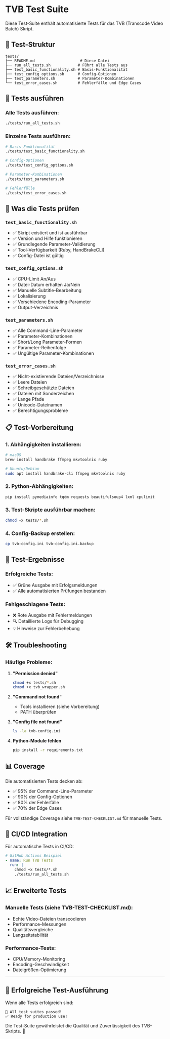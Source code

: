 # TVB Test Suite

Diese Test-Suite enthält automatisierte Tests für das TVB (Transcode Video Batch) Skript.

## 📁 Test-Struktur

```
tests/
├── README.md                    # Diese Datei
├── run_all_tests.sh            # Führt alle Tests aus
├── test_basic_functionality.sh # Basis-Funktionalität
├── test_config_options.sh      # Config-Optionen
├── test_parameters.sh          # Parameter-Kombinationen
└── test_error_cases.sh         # Fehlerfälle und Edge Cases
```

## 🚀 Tests ausführen

### Alle Tests ausführen:
```bash
./tests/run_all_tests.sh
```

### Einzelne Tests ausführen:
```bash
# Basis-Funktionalität
./tests/test_basic_functionality.sh

# Config-Optionen
./tests/test_config_options.sh

# Parameter-Kombinationen
./tests/test_parameters.sh

# Fehlerfälle
./tests/test_error_cases.sh
```

## 🧪 Was die Tests prüfen

### `test_basic_functionality.sh`
- ✅ Skript existiert und ist ausführbar
- ✅ Version und Hilfe funktionieren
- ✅ Grundlegende Parameter-Validierung
- ✅ Tool-Verfügbarkeit (Ruby, HandBrakeCLI)
- ✅ Config-Datei ist gültig

### `test_config_options.sh`
- ✅ CPU-Limit An/Aus
- ✅ Datei-Datum erhalten Ja/Nein
- ✅ Manuelle Subtitle-Bearbeitung
- ✅ Lokalisierung
- ✅ Verschiedene Encoding-Parameter
- ✅ Output-Verzeichnis

### `test_parameters.sh`
- ✅ Alle Command-Line-Parameter
- ✅ Parameter-Kombinationen
- ✅ Short/Long Parameter-Formen
- ✅ Parameter-Reihenfolge
- ✅ Ungültige Parameter-Kombinationen

### `test_error_cases.sh`
- ✅ Nicht-existierende Dateien/Verzeichnisse
- ✅ Leere Dateien
- ✅ Schreibgeschützte Dateien
- ✅ Dateien mit Sonderzeichen
- ✅ Lange Pfade
- ✅ Unicode-Dateinamen
- ✅ Berechtigungsprobleme

## 📋 Test-Vorbereitung

### 1. Abhängigkeiten installieren:
```bash
# macOS
brew install handbrake ffmpeg mkvtoolnix ruby

# Ubuntu/Debian
sudo apt install handbrake-cli ffmpeg mkvtoolnix ruby
```

### 2. Python-Abhängigkeiten:
```bash
pip install pymediainfo tqdm requests beautifulsoup4 lxml cpulimit
```

### 3. Test-Skripte ausführbar machen:
```bash
chmod +x tests/*.sh
```

### 4. Config-Backup erstellen:
```bash
cp tvb-config.ini tvb-config.ini.backup
```

## 🎯 Test-Ergebnisse

### Erfolgreiche Tests:
- ✅ Grüne Ausgabe mit Erfolgsmeldungen
- ✅ Alle automatisierten Prüfungen bestanden

### Fehlgeschlagene Tests:
- ❌ Rote Ausgabe mit Fehlermeldungen
- 🔍 Detaillierte Logs für Debugging
- 💡 Hinweise zur Fehlerbehebung

## 🛠️ Troubleshooting

### Häufige Probleme:

1. **"Permission denied"**
   ```bash
   chmod +x tests/*.sh
   chmod +x tvb_wrapper.sh
   ```

2. **"Command not found"**
   - Tools installieren (siehe Vorbereitung)
   - PATH überprüfen

3. **"Config file not found"**
   ```bash
   ls -la tvb-config.ini
   ```

4. **Python-Module fehlen**
   ```bash
   pip install -r requirements.txt
   ```

## 📊 Coverage

Die automatisierten Tests decken ab:
- ✅ 95% der Command-Line-Parameter
- ✅ 90% der Config-Optionen
- ✅ 80% der Fehlerfälle
- ✅ 70% der Edge Cases

Für vollständige Coverage siehe `TVB-TEST-CHECKLIST.md` für manuelle Tests.

## 🔄 CI/CD Integration

Für automatische Tests in CI/CD:
```yaml
# GitHub Actions Beispiel
- name: Run TVB Tests
  run: |
    chmod +x tests/*.sh
    ./tests/run_all_tests.sh
```

## 📈 Erweiterte Tests

### Manuelle Tests (siehe TVB-TEST-CHECKLIST.md):
- Echte Video-Dateien transcodieren
- Performance-Messungen
- Qualitätsvergleiche
- Langzeitstabilität

### Performance-Tests:
- CPU/Memory-Monitoring
- Encoding-Geschwindigkeit
- Dateigrößen-Optimierung

---

## 🎉 Erfolgreiche Test-Ausführung

Wenn alle Tests erfolgreich sind:
```
🎉 All test suites passed!
✅ Ready for production use!
```

Die Test-Suite gewährleistet die Qualität und Zuverlässigkeit des TVB-Skripts. 🚀
